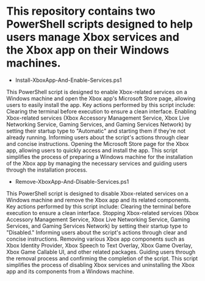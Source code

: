 # This repository contains two PowerShell scripts designed to help users manage Xbox services and the Xbox app on their Windows machines.
-  Install-XboxApp-And-Enable-Services.ps1
  
This PowerShell script is designed to enable Xbox-related services on a Windows machine and open the Xbox app's Microsoft Store page, allowing users to easily install the app. Key actions performed by this script include:
Clearing the terminal before execution to ensure a clean interface.
Enabling Xbox-related services (Xbox Accessory Management Service, Xbox Live Networking Service, Gaming Services, and Gaming Services Network) by setting their startup type to "Automatic" and starting them if they're not already running.
Informing users about the script's actions through clear and concise instructions.
Opening the Microsoft Store page for the Xbox app, allowing users to quickly access and install the app.
This script simplifies the process of preparing a Windows machine for the installation of the Xbox app by managing the necessary services and guiding users through the installation process.

-  Remove-XboxApp-And-Disable-Services.ps1
  
This PowerShell script is designed to disable Xbox-related services on a Windows machine and remove the Xbox app and its related components. Key actions performed by this script include:
Clearing the terminal before execution to ensure a clean interface.
Stopping Xbox-related services (Xbox Accessory Management Service, Xbox Live Networking Service, Gaming Services, and Gaming Services Network) by setting their startup type to "Disabled."
Informing users about the script's actions through clear and concise instructions.
Removing various Xbox app components such as Xbox Identity Provider, Xbox Speech to Text Overlay, Xbox Game Overlay, Xbox Game Callable UI, and other related packages.
Guiding users through the removal process and confirming the completion of the script.
This script simplifies the process of disabling Xbox services and uninstalling the Xbox app and its components from a Windows machine.
